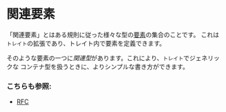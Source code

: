 # 関連要素

「関連要素」とはある規則に従った様々な型の[要素][items]の集合のことです。
これは`トレイト`の拡張であり、トレイト内で要素を定義できます。

そのような要素の一つに*関連型*があります。これにより、`トレイト`でジェネリックな
コンテナ型を扱うときに、よりシンプルな書き方ができます。

### こちらも参照:

- [RFC][RFC]

[items]: https://doc.rust-lang.org/reference/items.html
[RFC]: https://github.com/rust-lang/rfcs/blob/master/text/0195-associated-items.md
